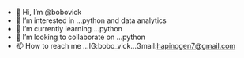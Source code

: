 - 👋 Hi, I’m @bobovick
- 👀 I’m interested in ...python and data analytics
- 🌱 I’m currently learning ...python
- 💞️ I’m looking to collaborate on ...python
- 📫 How to reach me ...IG:bobo_vick...Gmail:hapinogen7@gmail.com

<!---
bobovick/bobovick is a ✨ special ✨ repository because its `README.md` (this file) appears on your GitHub profile.
You can click the Preview link to take a look at your changes.
--->
